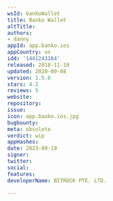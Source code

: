 ```yaml
---
wsId: bankoWallet
title: Banko Wallet
altTitle: 
authors:
- danny
appId: app.banko.ios
appCountry: us
idd: '1441243164'
released: 2018-11-10
updated: 2020-09-08
version: 1.5.6
stars: 4.2
reviews: 5
website: 
repository: 
issue: 
icon: app.banko.ios.jpg
bugbounty: 
meta: obsolete
verdict: wip
appHashes: 
date: 2023-09-19
signer: 
twitter: 
social: 
features: 
developerName: BITROCK PTE. LTD.

---
```


